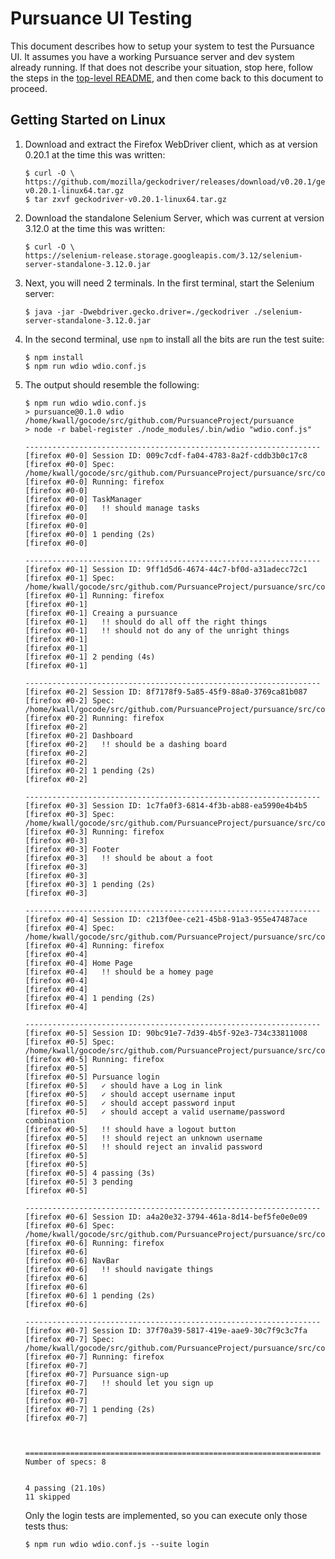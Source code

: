 # Pursuance UI Testing

This document describes how to setup your system to test the Pursuance
UI. It assumes you have a working Pursuance server and dev system
already running. If that does not describe your situation, stop here,
follow the steps in the [top-level README](README.md), and then come
back to this document to proceed.

## Getting Started on Linux

1. Download and extract the Firefox WebDriver client, which as at
   version 0.20.1 at the time this was written:
   ```
   $ curl -O \
   https://github.com/mozilla/geckodriver/releases/download/v0.20.1/geckodriver-v0.20.1-linux64.tar.gz
   $ tar zxvf geckodriver-v0.20.1-linux64.tar.gz
   ```
1. Download the standalone Selenium Server, which was current at version
   3.12.0 at the time this was written:
   ```
   $ curl -O \
   https://selenium-release.storage.googleapis.com/3.12/selenium-server-standalone-3.12.0.jar
   ```
1. Next, you will need 2 terminals. In the first terminal, start the 
   Selenium server:
   ```
   $ java -jar -Dwebdriver.gecko.driver=./geckodriver ./selenium-server-standalone-3.12.0.jar
   ```
1. In the second terminal, use `npm` to install all the bits are run the test suite:
   ```
   $ npm install
   $ npm run wdio wdio.conf.js
   ```
1. The output should resemble the following:
   ```
   $ npm run wdio wdio.conf.js
   > pursuance@0.1.0 wdio /home/kwall/gocode/src/github.com/PursuanceProject/pursuance
   > node -r babel-register ./node_modules/.bin/wdio "wdio.conf.js"
 
   ------------------------------------------------------------------
   [firefox #0-0] Session ID: 009c7cdf-fa04-4783-8a2f-cddb3b0c17c8
   [firefox #0-0] Spec: /home/kwall/gocode/src/github.com/PursuanceProject/pursuance/src/components/Content/TaskManager/TaskManager.test.js
   [firefox #0-0] Running: firefox
   [firefox #0-0]
   [firefox #0-0] TaskManager
   [firefox #0-0]   !! should manage tasks
   [firefox #0-0]
   [firefox #0-0]
   [firefox #0-0] 1 pending (2s)
   [firefox #0-0]
   
   ------------------------------------------------------------------
   [firefox #0-1] Session ID: 9ff1d5d6-4674-44c7-bf0d-a31adecc72c1
   [firefox #0-1] Spec: /home/kwall/gocode/src/github.com/PursuanceProject/pursuance/src/components/CreatePursuance/CreatePursuance.test.js
   [firefox #0-1] Running: firefox
   [firefox #0-1]
   [firefox #0-1] Creaing a pursuance
   [firefox #0-1]   !! should do all off the right things
   [firefox #0-1]   !! should not do any of the unright things
   [firefox #0-1]
   [firefox #0-1]
   [firefox #0-1] 2 pending (4s)
   [firefox #0-1]
   
   ------------------------------------------------------------------
   [firefox #0-2] Session ID: 8f7178f9-5a85-45f9-88a0-3769ca81b087
   [firefox #0-2] Spec: /home/kwall/gocode/src/github.com/PursuanceProject/pursuance/src/components/Dashboard/Dashboard.test.js
   [firefox #0-2] Running: firefox
   [firefox #0-2]
   [firefox #0-2] Dashboard
   [firefox #0-2]   !! should be a dashing board
   [firefox #0-2]
   [firefox #0-2]
   [firefox #0-2] 1 pending (2s)
   [firefox #0-2]
   
   ------------------------------------------------------------------
   [firefox #0-3] Session ID: 1c7fa0f3-6814-4f3b-ab88-ea5990e4b4b5
   [firefox #0-3] Spec: /home/kwall/gocode/src/github.com/PursuanceProject/pursuance/src/components/Footer/Footer.test.js
   [firefox #0-3] Running: firefox
   [firefox #0-3]
   [firefox #0-3] Footer
   [firefox #0-3]   !! should be about a foot
   [firefox #0-3]
   [firefox #0-3]
   [firefox #0-3] 1 pending (2s)
   [firefox #0-3]
   
   ------------------------------------------------------------------
   [firefox #0-4] Session ID: c213f0ee-ce21-45b8-91a3-955e47487ace
   [firefox #0-4] Spec: /home/kwall/gocode/src/github.com/PursuanceProject/pursuance/src/components/HomePage/HomePage.test.js
   [firefox #0-4] Running: firefox
   [firefox #0-4]
   [firefox #0-4] Home Page
   [firefox #0-4]   !! should be a homey page
   [firefox #0-4]
   [firefox #0-4]
   [firefox #0-4] 1 pending (2s)
   [firefox #0-4]
   
   ------------------------------------------------------------------
   [firefox #0-5] Session ID: 90bc91e7-7d39-4b5f-92e3-734c33811008
   [firefox #0-5] Spec: /home/kwall/gocode/src/github.com/PursuanceProject/pursuance/src/components/NavBar/LogIn/LogIn.test.js
   [firefox #0-5] Running: firefox
   [firefox #0-5]
   [firefox #0-5] Pursuance login
   [firefox #0-5]   ✓ should have a Log in link
   [firefox #0-5]   ✓ should accept username input
   [firefox #0-5]   ✓ should accept password input
   [firefox #0-5]   ✓ should accept a valid username/password combination
   [firefox #0-5]   !! should have a logout button
   [firefox #0-5]   !! should reject an unknown username
   [firefox #0-5]   !! should reject an invalid password
   [firefox #0-5]
   [firefox #0-5]
   [firefox #0-5] 4 passing (3s)
   [firefox #0-5] 3 pending
   [firefox #0-5]
   
   ------------------------------------------------------------------
   [firefox #0-6] Session ID: a4a20e32-3794-461a-8d14-bef5fe0e0e09
   [firefox #0-6] Spec: /home/kwall/gocode/src/github.com/PursuanceProject/pursuance/src/components/NavBar/NavBar.test.js
   [firefox #0-6] Running: firefox
   [firefox #0-6]
   [firefox #0-6] NavBar
   [firefox #0-6]   !! should navigate things
   [firefox #0-6]
   [firefox #0-6]
   [firefox #0-6] 1 pending (2s)
   [firefox #0-6]
   
   ------------------------------------------------------------------
   [firefox #0-7] Session ID: 37f70a39-5817-419e-aae9-30c7f9c3c7fa
   [firefox #0-7] Spec: /home/kwall/gocode/src/github.com/PursuanceProject/pursuance/src/components/NavBar/SignUp/SignUp.test.js
   [firefox #0-7] Running: firefox
   [firefox #0-7]
   [firefox #0-7] Pursuance sign-up
   [firefox #0-7]   !! should let you sign up
   [firefox #0-7]
   [firefox #0-7]
   [firefox #0-7] 1 pending (2s)
   [firefox #0-7]
   
   
   
   ==================================================================
   Number of specs: 8
   
   
   4 passing (21.10s)
   11 skipped
   ```
   Only the login tests are implemented, so you can execute only those
   tests thus:
   ```
   $ npm run wdio wdio.conf.js --suite login
   ```
